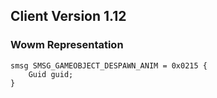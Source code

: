 ## Client Version 1.12

### Wowm Representation
```rust,ignore
smsg SMSG_GAMEOBJECT_DESPAWN_ANIM = 0x0215 {
    Guid guid;    
}

```
